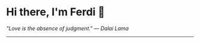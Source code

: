 <h1>Hi there, I'm Ferdi 👋</h1>

<p><em>
  "Love is the absence of judgment." — Dalai Lama
</em></p>

---
